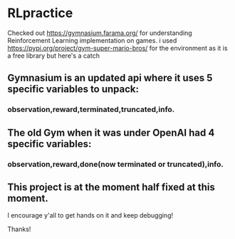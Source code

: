 # RLpractice

Checked out https://gymnasium.farama.org/ for understanding Reinforcement Learning implementation on games. 
i used https://pypi.org/project/gym-super-mario-bros/ for the environment as it is a free library but here's a catch

## Gymnasium is an updated api where it uses 5 specific variables to unpack: 
### observation,reward,terminated,truncated,info.

## The old Gym when it was under OpenAI had 4 specific variables:
### observation,reward,done(now terminated or truncated),info.

## This project is at the moment half fixed at this moment.

I encourage y'all to get hands on it and keep debugging! 

Thanks!

